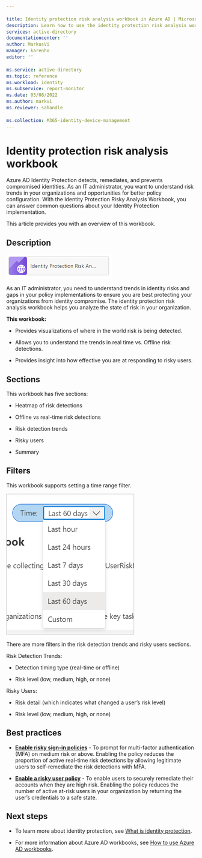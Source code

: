 ```yaml
---

title: Identity protection risk analysis workbook in Azure AD | Microsoft Docs
description: Learn how to use the identity protection risk analysis workbook.
services: active-directory
documentationcenter: ''
author: MarkusVi
manager: karenho
editor: ''

ms.service: active-directory
ms.topic: reference
ms.workload: identity
ms.subservice: report-monitor
ms.date: 03/08/2022
ms.author: markvi
ms.reviewer: sahandle 

ms.collection: M365-identity-device-management
---
```


# Identity protection risk analysis workbook

Azure AD Identity Protection detects, remediates, and prevents compromised identities. As an IT administrator, you want to understand risk trends in your organizations and opportunities for better policy configuration. With the Identity Protection Risky Analysis Workbook, you can answer common questions about your Identity Protection implementation.

This article provides you with an overview of this workbook.


## Description

![Workbook category](./media/workbook-risk-analysis/workbook-category.png)


As an IT administrator, you need to understand trends in identity risks and gaps in your policy implementations to ensure you are best protecting your organizations from identity compromise. The identity protection risk analysis workbook helps you analyze the state of risk in your organization.

**This workbook:**

- Provides visualizations of where in the world risk is being detected.

- Allows you to understand the trends in real time vs. Offline risk detections.

- Provides insight into how effective you are at responding to risky users.


 
 

## Sections

This workbook has five sections:

- Heatmap of risk detections

- Offline vs real-time risk detections

- Risk detection trends

- Risky users

- Summary




 


## Filters


This workbook supports setting a time range filter.


![Set time range filter](./media/workbook-risk-analysis/time-range-filter.png)

There are more filters in the risk detection trends and risky users sections. 

Risk Detection Trends:

- Detection timing type (real-time or offline)

- Risk level (low, medium, high, or none)

Risky Users:

- Risk detail (which indicates what changed a user’s risk level)

- Risk level (low, medium, high, or none)


## Best practices


- **[Enable risky sign-in policies](../identity-protection/concept-identity-protection-policies.md)** - To prompt for multi-factor authentication (MFA) on medium risk or above. Enabling the policy reduces the proportion of active real-time risk detections by allowing legitimate users to self-remediate the risk detections with MFA.

- **[Enable a risky user policy](../identity-protection/howto-identity-protection-configure-risk-policies.md#user-risk-with-conditional-access)** - To enable users to securely remediate their accounts when they are high risk. Enabling the policy reduces the number of active at-risk users in your organization by returning the user’s credentials to a safe state.





## Next steps

- To learn more about identity protection, see [What is identity protection](../identity-protection/overview-identity-protection.md). 

- For more information about Azure AD workbooks, see [How to use Azure AD workbooks](howto-use-azure-monitor-workbooks.md).

